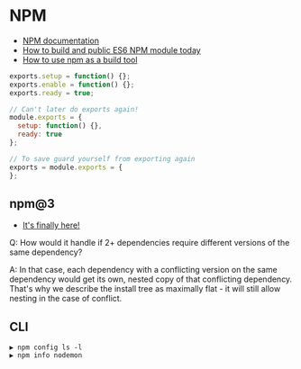 # NPM

* [NPM documentation](https://docs.npmjs.com/folders)
* [How to build and public ES6 NPM module today](https://booker.codes/how-to-build-and-publish-es6-npm-modules-today-with-babel/)
* [How to use npm as a build tool](http://blog.keithcirkel.co.uk/how-to-use-npm-as-a-build-tool/)

```js
exports.setup = function() {};
exports.enable = function() {};
exports.ready = true;

// Can't later do exports again!
module.exports = {
  setup: function() {},
  ready: true
};

// To save guard yourself from exporting again
exports = module.exports = {
};
```

## npm@3

* [It's finally here!](https://github.com/npm/npm/releases/tag/v3.0.0)

Q: How would it handle if 2+ dependencies require different versions of the same dependency?

A: In that case, each dependency with a conflicting version on the same dependency would get its own, nested copy of that conflicting dependency. That's why we describe the install tree as maximally flat - it will still allow nesting in the case of conflict.

## CLI

```
▶ npm config ls -l
▶ npm info nodemon
```